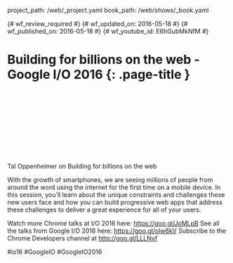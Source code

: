 project_path: /web/_project.yaml
book_path: /web/shows/_book.yaml

{# wf_review_required #}
{# wf_updated_on: 2016-05-18 #}
{# wf_published_on: 2016-05-18 #}
{# wf_youtube_id: E6hGubMkNfM #}

# Building for billions on the web - Google I/O 2016 {: .page-title }


<div class="video-wrapper">
  <iframe class="devsite-embedded-youtube-video" data-video-id="E6hGubMkNfM"
          data-autohide="1" data-showinfo="0" frameborder="0" allowfullscreen>
  </iframe>
</div>


Tal Oppenheimer on Building for billions on the web

With the growth of smartphones, we are seeing millions of people from around the word using the internet for the first time on a mobile device. In this session, you'll learn about the unique constraints and challenges these new users face and how you can build progressive web apps that address these challenges to deliver a great experience for all of your users.

Watch more Chrome talks at I/O 2016 here: https://goo.gl/JoMLpB 
See all the talks from Google I/O 2016 here: https://goo.gl/olw6kV
Subscribe to the Chrome Developers channel at http://goo.gl/LLLNvf 

#io16 #GoogleIO #GoogleIO2016
